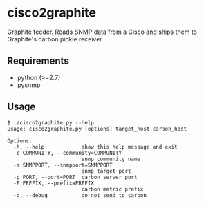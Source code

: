 # cisco2graphite

Graphite feeder. Reads SNMP data from a Cisco and
ships them to Graphite's carbon pickle receiver

## Requirements
* python (>=2.7)
* pysnmp

## Usage

```
$ ./cisco2graphite.py --help
Usage: cisco2graphite.py [options] target_host carbon_host

Options:
  -h, --help            show this help message and exit
  -c COMMUNITY, --community=COMMUNITY
                        snmp community name
  -s SNMPPORT, --snmpport=SNMPPORT
                        snmp target port
  -p PORT, --port=PORT  carbon server port
  -P PREFIX, --prefix=PREFIX
                        carbon metric prefix
  -d, --debug           do not send to carbon
```

